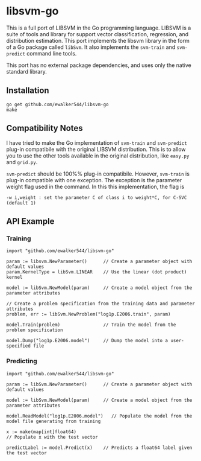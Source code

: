 # libsvm-go


This is a full port of LIBSVM in the Go programming language.  LIBSVM is a suite of tools and library for support vector classification, regression, and distribution estimation.  This port implements the libsvm library in the form of a Go package called <code>libSvm</code>.  It also implements the <code>svm-train</code> and <code>svm-predict</code> command line tools.

This port has no external package dependencies, and uses only the native standard library.

## Installation

    go get github.com/ewalker544/libsvm-go
    make

## Compatibility Notes 

I have tried to make the Go implementation of <code>svm-train</code> and <code>svm-predict</code> plug-in compatibile with the original LIBSVM distribution.  This is to allow you to use the other tools available in the original distribution, like <code>easy.py</code> and <code>grid.py</code>.

<code>svm-predict</code> should be 100%% plug-in compatibile.  However, <code>svm-train</code> is plug-in compatible with one exception.  The exception is the parameter weight flag used in the command.  In this this implementation, the flag is

    -w i,weight : set the parameter C of class i to weight*C, for C-SVC (default 1)

## API Example

### Training
    import "github.com/ewalker544/libsvm-go"
    
    param := libsvm.NewParameter()      // Create a parameter object with default values
    param.KernelType = libSvm.LINEAR    // Use the linear (dot product) kernel
    
    model := libSvm.NewModel(param)     // Create a model object from the parameter attributes
    
    // Create a problem specification from the training data and parameter attributes
    problem, err := libSvm.NewProblem("log1p.E2006.train", param) 
    
    model.Train(problem)                // Train the model from the problem specification
    
    model.Dump("log1p.E2006.model")     // Dump the model into a user-specified file
    
    
### Predicting
    import "github.com/ewalker544/libsvm-go"
    
    param := libSvm.NewParameter()      // Create a parameter object with default values
    
    model := libSvm.NewModel(param)     // Create a model object from the parameter attributes
    
    model.ReadModel("log1p.E2006.model")   // Populate the model from the model file generating from training
    
    x := make(map[int]float64)
    // Populate x with the test vector
    
    predictLabel := model.Predict(x)    // Predicts a float64 label given the test vector 
    
    
    
    
    
